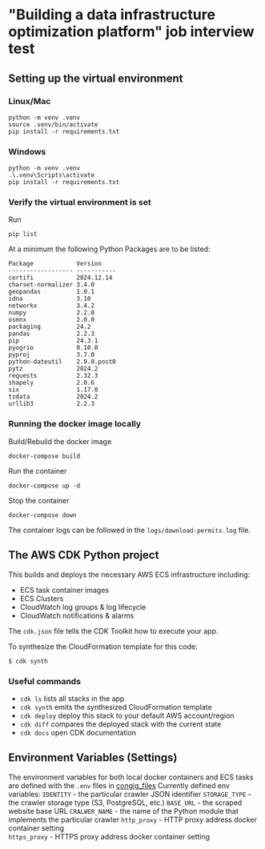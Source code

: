 # "Building a data infrastructure optimization platform" job interview test

## Setting up the virtual environment

### Linux/Mac

```
python -m venv .venv
source .venv/bin/activate
pip install -r requirements.txt
```

### Windows

```
python -m venv .venv
.\.venv\Scripts\activate
pip install -r requirements.txt
```

### Verify the virtual environment is set

Run

```
pip list
```

At a minimum the following Python Packages are to be listed:

```
Package            Version
------------------ -----------
certifi            2024.12.14
charset-normalizer 3.4.0
geopandas          1.0.1
idna               3.10
networkx           3.4.2
numpy              2.2.0
osmnx              2.0.0
packaging          24.2
pandas             2.2.3
pip                24.3.1
pyogrio            0.10.0
pyproj             3.7.0
python-dateutil    2.9.0.post0
pytz               2024.2
requests           2.32.3
shapely            2.0.6
six                1.17.0
tzdata             2024.2
urllib3            2.2.3
```

### Running the docker image locally

Build/Rebuild the docker image

```
docker-compose build
```

Run the container

```
docker-compose up -d
```

Stop the container

```
docker-compose down
```

The container logs can be followed in the `logs/download-permits.log` file.

## The AWS CDK Python project

This builds and deploys the necessary AWS ECS infrastructure including:

- ECS task container images
- ECS Clusters 
- CloudWatch log groups & log lifecycle
- CloudWatch notifications & alarms 

The `cdk.json` file tells the CDK Toolkit how to execute your app.

To synthesize the CloudFormation template for this code:

```
$ cdk synth
```

### Useful commands

 * `cdk ls`          lists all stacks in the app
 * `cdk synth`       emits the synthesized CloudFormation template
 * `cdk deploy`      deploy this stack to your default AWS account/region
 * `cdk diff`        compares the deployed stack with the current state
 * `cdk docs`        open CDK documentation

## Environment Variables (Settings)

The environment variables for both local docker containers and ECS tasks are defined with the `.env` files in [congig_files](./congig_files)
Currently defined env variables:
`IDENTITY` - the particular crawler JSON identifier
`STORAGE_TYPE` - the crawler storage type (S3, PostgreSQL, etc.)
`BASE_URL` - the scraped website base URL 
`CRALWER_NAME` - the name of the Python module that implements the particular crawler 
`http_proxy` - HTTP proxy address docker container setting  
`https_proxy` - HTTPS proxy address docker container setting

